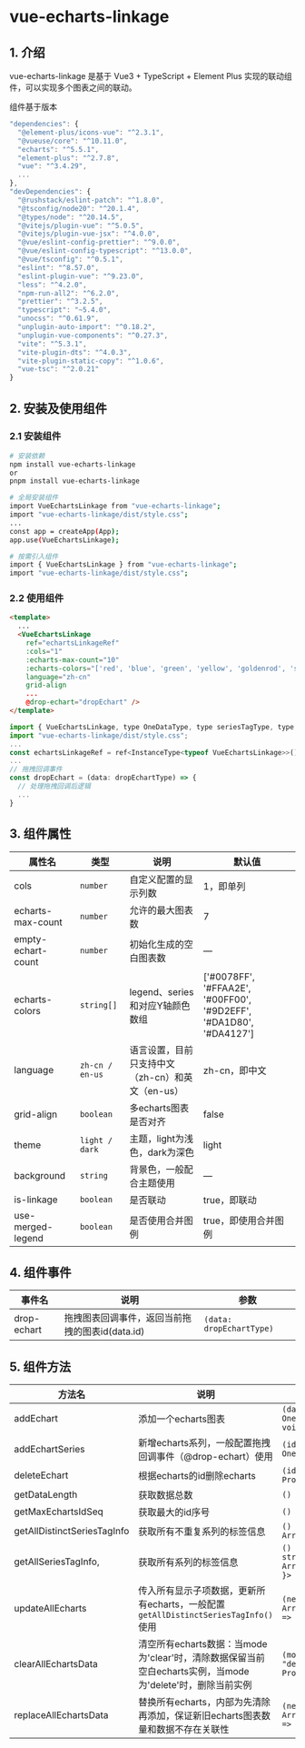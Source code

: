 # vue-echarts-linkage

## 1. 介绍

vue-echarts-linkage 是基于 Vue3 + TypeScript + Element Plus 实现的联动组件，可以实现多个图表之间的联动。

组件基于版本

```javascript
"dependencies": {
  "@element-plus/icons-vue": "^2.3.1",
  "@vueuse/core": "^10.11.0",
  "echarts": "^5.5.1",
  "element-plus": "^2.7.8",
  "vue": "^3.4.29",
  ...
},
"devDependencies": {
  "@rushstack/eslint-patch": "^1.8.0",
  "@tsconfig/node20": "^20.1.4",
  "@types/node": "^20.14.5",
  "@vitejs/plugin-vue": "^5.0.5",
  "@vitejs/plugin-vue-jsx": "^4.0.0",
  "@vue/eslint-config-prettier": "^9.0.0",
  "@vue/eslint-config-typescript": "^13.0.0",
  "@vue/tsconfig": "^0.5.1",
  "eslint": "^8.57.0",
  "eslint-plugin-vue": "^9.23.0",
  "less": "^4.2.0",
  "npm-run-all2": "^6.2.0",
  "prettier": "^3.2.5",
  "typescript": "~5.4.0",
  "unocss": "^0.61.9",
  "unplugin-auto-import": "^0.18.2",
  "unplugin-vue-components": "^0.27.3",
  "vite": "^5.3.1",
  "vite-plugin-dts": "^4.0.3",
  "vite-plugin-static-copy": "^1.0.6",
  "vue-tsc": "^2.0.21"
}
```

## 2. 安装及使用组件

### 2.1 安装组件
```bash
# 安装依赖
npm install vue-echarts-linkage
or
pnpm install vue-echarts-linkage

# 全局安装组件
import VueEchartsLinkage from "vue-echarts-linkage";
import "vue-echarts-linkage/dist/style.css";
...
const app = createApp(App);
app.use(VueEchartsLinkage);

# 按需引入组件
import { VueEchartsLinkage } from "vue-echarts-linkage";
import "vue-echarts-linkage/dist/style.css";
```

### 2.2 使用组件

```html
<template>
  ...
  <VueEchartsLinkage 
    ref="echartsLinkageRef" 
    :cols="1" 
    :echarts-max-count="10"
    :echarts-colors="['red', 'blue', 'green', 'yellow', 'goldenrod', 'skyblue']" 
    language="zh-cn"
    grid-align
    ...
    @drop-echart="dropEchart" />
</template>
```

```javascript
import { VueEchartsLinkage, type OneDataType, type seriesTagType, type dropEchartType  } from 'vue-echarts-linkage';
import "vue-echarts-linkage/dist/style.css";
...
const echartsLinkageRef = ref<InstanceType<typeof VueEchartsLinkage>>();
...
// 拖拽回调事件
const dropEchart = (data: dropEchartType) => {
  // 处理拖拽回调后逻辑
  ...
}
```

## 3. 组件属性
| 属性名 | 类型 | 说明 | 默认值 |
| --- | --- | --- | --- |
| cols | `number` | 自定义配置的显示列数 | 1，即单列 |
| echarts-max-count | `number` | 允许的最大图表数 | 7 |
| empty-echart-count | `number` | 初始化生成的空白图表数 | — |
| echarts-colors | `string[]` | legend、series和对应Y轴颜色数组  | ['#0078FF', '#FFAA2E', '#00FF00', '#9D2EFF', '#DA1D80', '#DA4127'] |
| language | `zh-cn / en-us` | 语言设置，目前只支持中文（zh-cn）和英文（en-us）  | zh-cn，即中文 |
| grid-align | `boolean` | 多echarts图表是否对齐 | false |
| theme | `light / dark` | 主题，light为浅色，dark为深色 | light |
| background | `string` | 背景色，一般配合主题使用 | — |
| is-linkage | `boolean` | 是否联动 | true，即联动 |
| use-merged-legend | `boolean` | 是否使用合并图例 | true，即使用合并图例 |

## 4. 组件事件
| 事件名 | 说明 | 参数 |
| --- | --- | --- |
| drop-echart | 拖拽图表回调事件，返回当前拖拽的图表id(data.id) | `(data: dropEchartType)` |

## 5. 组件方法
| 方法名 | 说明 | 参数 |
| --- | --- | --- |
| addEchart | 添加一个echarts图表 | `(data?: OneDataType / OneDataType[]) => void` |
| addEchartSeries | 新增echarts系列，一般配置拖拽回调事件（@drop-echart）使用 | `(id: string, data: OneDataType) => void` |
| deleteEchart | 根据echarts的id删除echarts | `(id: string) => Promise<void>` |
| getDataLength | 获取数据总数 | `() => number` |
| getMaxEchartsIdSeq | 获取最大的id序号 | `() => number` |
| getAllDistinctSeriesTagInfo | 获取所有不重复系列的标签信息 | `() => Array<seriesTagType>` |
| getAllSeriesTagInfo, | 获取所有系列的标签信息 | `() => Array<{ id: string; series: Array<seriesTagType>; }>` |
| updateAllEcharts | 传入所有显示子项数据，更新所有echarts，一般配置 `getAllDistinctSeriesTagInfo()` 使用 | `(newAllSeriesdata: Array<seriesTagType>) => Promise<void>` |
| clearAllEchartsData | 清空所有echarts数据：当mode为'clear'时，清除数据保留当前空白echarts实例，当mode为'delete'时，删除当前实例 | `(mode?: "clear" / "delete") => Promise<void>` |
| replaceAllEchartsData | 替换所有echarts，内部为先清除再添加，保证新旧echarts图表数量和数据不存在关联性 | `(newDataArray: Array<OneDataType[]>) => Promise<void>` |
